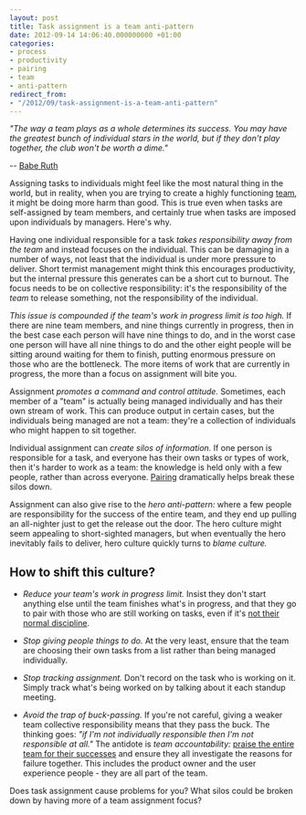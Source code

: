 ```yaml
---
layout: post
title: Task assignment is a team anti-pattern
date: 2012-09-14 14:06:40.000000000 +01:00
categories:
- process
- productivity
- pairing
- team
- anti-pattern
redirect_from:
- "/2012/09/task-assignment-is-a-team-anti-pattern"
---
```

<p><i>"The way a team plays as a whole determines its success. You may have the greatest bunch of individual stars in the world, but if they don't play together, the club won't be worth a dime."</i></p>

-- [Babe Ruth](http://en.wikipedia.org/wiki/Babe_Ruth)

Assigning tasks to individuals might feel like the most natural thing in the world, but in reality, when you are trying to create a highly functioning [team](/tag/team), it might be doing more harm than good. This is true even when tasks are self-assigned by team members, and certainly true when tasks are imposed upon individuals by managers. Here's why.

Having one individual responsible for a task *takes responsibility away from the team* and instead focuses on the individual. This can be damaging in a number of ways, not least that the individual is under more pressure to deliver. Short termist management might think this encourages productivity, but the internal pressure this generates can be a short cut to burnout.  The focus needs to be on collective responsibility: it's the responsibility of the <i>team</i> to release something, not the responsibility of the individual.

*This issue is compounded if the team's work in progress limit is too high.* If there are nine team members, and nine things currently in progress, then in the best case each person will have nine things to do, and in the worst case one person will have all nine things to do and the other eight people will be sitting around waiting for them to finish, putting enormous pressure on those who are the bottleneck. The more items of work that are currently in progress, the more than a focus on assignment will bite you.

Assignment *promotes a command and control attitude.* Sometimes, each member of a "team" is actually being managed individually and has their own stream of work. This can produce output in certain cases, but the individuals being managed are not a team: they're a collection of individuals who might happen to sit together.

Individual assignment can *create silos of information.* If one person is responsible for a task, and everyone has their own tasks or types of work, then it's harder to work as a team: the knowledge is held only with a few people, rather than across everyone. [Pairing](/tag/pairing) dramatically helps break these silos down.

Assignment can also give rise to the *hero anti-pattern:* where a few people are responsibility for the success of the entire team, and they end up pulling an all-nighter just to get the release out the door. The hero culture might seem appealing to short-sighted managers, but when eventually the hero inevitably fails to deliver, hero culture quickly turns to *blame culture.*

## How to shift this culture?

* *Reduce your team's work in progress limit.* Insist they don't start anything else until the team finishes what's in progress, and that they go to pair with those who are still working on tasks, even if it's [not their normal discipline](/2010/01/pairing-works-for-everything).

* *Stop giving people things to do.* At the very least, ensure that the team are choosing their own tasks from a list rather than being managed individually.

* *Stop tracking assignment.* Don't record on the task who is working on it. Simply track what's being worked on by talking about it each standup meeting.

* *Avoid the trap of buck-passing.* If you're not careful, giving a weaker team collective responsibility means that they pass the buck. The thinking goes: <i>"if I'm not individually responsible then I'm not responsible at all."</i> The antidote is *team accountability:* [praise the entire team for their successes](/2011/04/the-team-is-the-atomic-unit) and ensure they all investigate the reasons for failure together. This includes the product owner and the user experience people - they are all part of the team.

Does task assignment cause problems for you? What silos could be broken down by having more of a team assignment focus?

